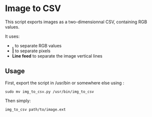 # Image to CSV

This script exports images as a two-dimensionnal CSV, containing RGB values.

It uses:
  * **,** to separate RGB values
  * **|** to separate pixels
  * **Line feed** to separate the image vertical lines

## Usage

First, export the script in /usr/bin or somewhere else using :

```shell
sudo mv img_to_csv.py /usr/bin/img_to_csv
```

Then simply:

```shell
img_to_csv path/to/image.ext
```
